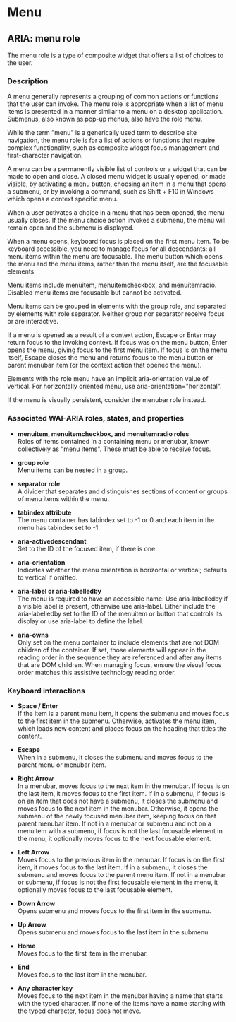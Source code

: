 # Menu 

## ARIA: menu role

The menu role is a type of composite widget that offers a list of choices to the user.

### Description

A menu generally represents a grouping of common actions or functions that the user can
invoke. The menu role is appropriate when a list of menu items is presented in a manner
similar to a menu on a desktop application. Submenus, also known as pop-up menus, also
have the role menu.

While the term "menu" is a generically used term to describe site navigation, the menu
role is for a list of actions or functions that require complex functionality, such as
composite widget focus management and first-character navigation.

A menu can be a permanently visible list of controls or a widget that can be made to open
and close. A closed menu widget is usually opened, or made visible, by activating a menu
button, choosing an item in a menu that opens a submenu, or by invoking a command, such
as Shift + F10 in Windows which opens a context specific menu.

When a user activates a choice in a menu that has been opened, the menu usually closes.
If the menu choice action invokes a submenu, the menu will remain open and the submenu
is displayed.

When a menu opens, keyboard focus is placed on the first menu item. To be keyboard
accessible, you need to manage focus for all descendants: all menu items within the menu
are focusable. The menu button which opens the menu and the menu items, rather than the
menu itself, are the focusable elements.

Menu items include menuitem, menuitemcheckbox, and menuitemradio. Disabled menu items
are focusable but cannot be activated.

Menu items can be grouped in elements with the group role, and separated by elements
with role separator. Neither group nor separator receive focus or are interactive.

If a menu is opened as a result of a context action, Escape or Enter may return focus to
the invoking context. If focus was on the menu button, Enter opens the menu, giving
focus to the first menu item. If focus is on the menu itself, Escape closes the menu and
returns focus to the menu button or parent menubar item (or the context action that
opened the menu).

Elements with the role menu have an implicit aria-orientation value of vertical. For
horizontally oriented menu, use aria-orientation="horizontal".

If the menu is visually persistent, consider the menubar role instead.

### Associated WAI-ARIA roles, states, and properties

- **menuitem, menuitemcheckbox, and menuitemradio roles**  
  Roles of items contained in a containing menu or menubar, known collectively as "menu
  items". These must be able to receive focus.

- **group role**  
  Menu items can be nested in a group.

- **separator role**  
  A divider that separates and distinguishes sections of content or groups of menu items
  within the menu.

- **tabindex attribute**  
  The menu container has tabindex set to -1 or 0 and each item in the menu has tabindex
  set to -1.

- **aria-activedescendant**  
  Set to the ID of the focused item, if there is one.

- **aria-orientation**  
  Indicates whether the menu orientation is horizontal or vertical; defaults to vertical
  if omitted.

- **aria-label or aria-labelledby**  
  The menu is required to have an accessible name. Use aria-labelledby if a visible
  label is present, otherwise use aria-label. Either include the aria-labelledby set to
  the ID of the menuitem or button that controls its display or use aria-label to define
  the label.

- **aria-owns**  
  Only set on the menu container to include elements that are not DOM children of the
  container. If set, those elements will appear in the reading order in the sequence
  they are referenced and after any items that are DOM children. When managing focus,
  ensure the visual focus order matches this assistive technology reading order.

### Keyboard interactions

- **Space / Enter**  
  If the item is a parent menu item, it opens the submenu and moves focus to the first
  item in the submenu. Otherwise, activates the menu item, which loads new content and
  places focus on the heading that titles the content.

- **Escape**  
  When in a submenu, it closes the submenu and moves focus to the parent menu or menubar
  item.

- **Right Arrow**  
  In a menubar, moves focus to the next item in the menubar. If focus is on the last
  item, it moves focus to the first item. If in a submenu, if focus is on an item that
  does not have a submenu, it closes the submenu and moves focus to the next item in the
  menubar. Otherwise, it opens the submenu of the newly focused menubar item, keeping
  focus on that parent menubar item. If not in a menubar or submenu and not on a
  menuitem with a submenu, if focus is not the last focusable element in the menu, it
  optionally moves focus to the next focusable element.

- **Left Arrow**  
  Moves focus to the previous item in the menubar. If focus is on the first item, it
  moves focus to the last item. If in a submenu, it closes the submenu and moves focus
  to the parent menu item. If not in a menubar or submenu, if focus is not the first
  focusable element in the menu, it optionally moves focus to the last focusable
  element.

- **Down Arrow**  
  Opens submenu and moves focus to the first item in the submenu.

- **Up Arrow**  
  Opens submenu and moves focus to the last item in the submenu.

- **Home**  
  Moves focus to the first item in the menubar.

- **End**  
  Moves focus to the last item in the menubar.

- **Any character key**  
  Moves focus to the next item in the menubar having a name that starts with the typed
  character. If none of the items have a name starting with the typed character, focus
  does not move.
